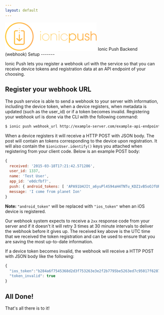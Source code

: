 ```yaml
---
layout: default
---
```


<img src="/img/push-docs/pushlogo.png" style="width: 300px;">
Ionic Push Backend (webhook) Setup
-------

Ionic Push lets you register a webhook url with the service so that you can receive device tokens and registration data 
at an API endpoint of your choosing.

## Register your webhook URL
The push service is able to send a webhook to your server with information, including the device token, when a device 
registers, when metadata is updated (such as the user_id) or if a token becomes invalid. Registering your webhook url is 
done via the CLI with the following command:

```bash
$ ionic push webhook_url http://example-server.com/example-api-endpoint
```

When a device registers it will receive a HTTP POST with JSON body. The post will contain an tokens corresponding to 
the device upon registration. It will also contain the `$ionicUser.identify()` keys you attached when registering from 
your client code.  Below is an example POST body:

```javascript
{ 
  received: '2015-03-18T17:21:42.571286',
  user_id: 1337,
  name: 'Test User',
  app_id: 'e0dcfbf7',
  push: { android_tokens: [ 'APA91bHJIt_a6yuPl4S94aH4TNTu_KDZ1vB5oOJfURlZfeVSRCOPaPdwdwUwi6HUCAubpstaJZN3d8j8Ay-SpJEqgUf51VAL_i94ejU-O9HSYiFPNvWUSgOneFWlZY22xzk94iloAfX-l7jFsdvyU7m98szI6n7SysUYKrPAdf9svc2NFn_Du1tkwFdWSm1mJw7fiY76Eijx' ]  },
  message: 'I come from planet Ion' 
}
```

<strong>Note: </strong>`"android_token"` will be replaced with `"ios_token"` when an iOS device is registered.

Our webhook system expects to receive a `2xx` response code from your server and if it doesn't it will retry 3 times at 
30 minute intervals to deliver the webhook before it gives up.  The received key above is the UTC time that we received 
the token registration and can be used to ensure that you are saving the most up-to-date information.

If a device token becomes invalid, the webhook will receive a HTTP POST with JSON body like the following:

```javascript
{
  "ios_token":"b284a6f7545368d2d3f753263e3e2f2b7795be5263ed7c95017f628730edeaad",
  "token_invalid": true
}
```

## All Done!

That's all there is to it!